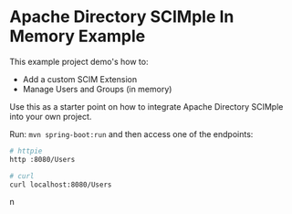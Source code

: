 Apache Directory SCIMple In Memory Example
==========================================

This example project demo's how to:

* Add a custom SCIM Extension
* Manage Users and Groups (in memory)

Use this as a starter point on how to integrate Apache Directory SCIMple into your own project.

Run: `mvn spring-boot:run` and then access one of the endpoints:

```bash
# httpie
http :8080/Users

# curl
curl localhost:8080/Users
```
n
